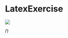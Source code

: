 # LatexExercise

<img src="https://latex.codecogs.com/svg.latex?y=$\sigma_{creditLimit>5000\wedge country='France'}\rho_{rep/salesRepEmployeeNumber}(customers)$"/>

$\Pi$
